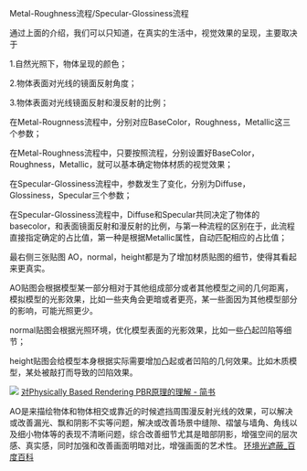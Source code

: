Metal-Roughness流程/Specular-Glossiness流程

通过上面的介绍，我们可以只知道，在真实的生活中，视觉效果的呈现，主要取决于

1.自然光照下，物体呈现的颜色；

2.物体表面对光线的镜面反射角度；

3.物体表面对光线镜面反射和漫反射的比例；

在Metal-Rougnness流程中，分别对应BaseColor，Roughness，Metallic这三个参数；

在Metal-Roughness流程中，只要按照流程，分别设置好BaseColor，Roughness，Metallic，就可以基本确定物体材质的视觉效果；

在Specular-Glossiness流程中，参数发生了变化，分别为Diffuse，Glossiness，Specular三个参数；

在Specular-Glossiness流程中，Diffuse和Specular共同决定了物体的basecolor，和表面镜面反射和漫反射的比例，与第一种流程的区别在于，此流程直接指定确定的占比值，第一种是根据Metallic属性，自动匹配相应的占比值；

最右侧三张贴图 AO，normal，height都是为了增加材质贴图的细节，使得其看起来更真实。

AO贴图会根据模型某一部分相对于其他组成部分或者其他模型之间的几何距离，模拟模型的光影效果，比如一些夹角会更暗或者更亮，某一些面因为其他模型部分的影响，可能光照更少。

normal贴图会根据光照环境，优化模型表面的光影效果，比如一些凸起凹陷等细节；

height贴图会给模型本身根据实际需要增加凸起或者凹陷的几何效果。比如木质模型，某处被敲打而导致的凹陷效果。

  
![](https://upload-images.jianshu.io/upload_images/1981099-1efecdcafef0db07.png?imageMogr2/auto-orient/strip|imageView2/2/w/1200/format/webp)
[对Physically Based Rendering PBR原理的理解 - 简书](https://www.jianshu.com/p/36f61d19891b)

AO是来描绘物体和物体相交或靠近的时候遮挡周围漫反射光线的效果，可以解决或改善漏光、飘和阴影不实等问题，解决或改善场景中缝隙、褶皱与墙角、角线以及细小物体等的表现不清晰问题，综合改善细节尤其是暗部阴影，增强空间的层次感、真实感，同时加强和改善画面明暗对比，增强画面的艺术性。
[环境光遮蔽_百度百科](https://baike.baidu.com/item/%E7%8E%AF%E5%A2%83%E5%85%89%E9%81%AE%E8%94%BD/8818208?fr=aladdin&fromtitle=Ambient%20Occlusion&fromid=6216032)